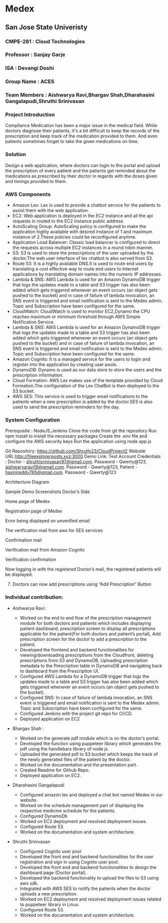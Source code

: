 # Medex
## San Jose State Univeristy
### CMPE-281 : Cloud Technologies
### Professor : Sanjay Garje
### ISA : Devangi Doshi
### Group Name : ACES
### Team Members : Aishwarya Ravi,Bhargav Shah,Dharahasini Gangalapudi,Shruthi Srinivasan


### Project Introduction

Compliance Medication has been a major issue in the medical field. While doctors diagnose their patients, it's a bit difficult to keep the records of the prescription and keep
track of the medication provided to them. And even patients sometimes forget to
take the given medications on time. 
 
### Solution

Design a web application, where doctors can login to the portal and upload the prescription
of every patient and the patients get reminded about the medications as
prescribed by their doctor in regards with the doses given and timings provided
to them.

 ### AWS Components 
  * Amazon Lex: Lex is used to provide a chatbot service for the patients to assist them with the web application.
  * EC2: Web application is deployed in the EC2 instance and all the api requests in routed to the EC2 instance public address
  * AutoScaling Group: AutoScaling policy is configured to make the application highly available with desired instance of 1 and maximum instance of 2.These policies could be reconfigured anytime.
  * Application Load Balancer: Classic load balancer is configured to direct the requests across multiple EC2 instances in a round robin manner.
  * S3: S3 is used to store the prescriptions of the user uploaded by the doctor.The web user interface  of lex chatbot  is also served from S3.
  * Route 53:  It is a highly available DNS.It is used to route end users by translating a cost effective way to route end users to Internet applications by translating domain names into the numeric IP addresses.
  * Lambda & SNS: AWS Lambda is used for an Amazon DynamoDB trigger that logs the updates made to a table and S3 trigger has also been added  which gets triggered whenever an event occurs (an object gets pushed to the bucket) and in case of failure of lambda invocation, an SNS event is triggered and email notification is sent to the Medex admin. Topic and Subscription have been configured for the same. 
  * CloudWatch: CloudWatch is used to monitor EC2,Dynamo the CPU reaches maximum or minimum threshold  through  AWS Simple Notification Service.
  * Lambda & SNS: AWS Lambda is used for an Amazon DynamoDB trigger that logs the updates made to a table and S3 trigger has also been added  which gets triggered whenever an event occurs (an object gets pushed to the bucket) and in case of failure of lambda invocation, an SNS event is triggered and email notification is sent to the Medex admin. Topic and Subscription have been configured for the same. 
  * Amazon Cognito: It is a managed service for the users to login and register into the application by creating user pools.
  * DynamoDB: Dynamo is used as our data store to store the users and the prescription information.
  * Cloud Formation: AWS Lex makes use of the template provided by Cloud Formation.The configuration of the  Lex ChatBot  is then deployed to the S3 bucket.
  * AWS SES: This service is used to trigger email notifications to the patients when a new prescription is added by the doctor.SES is also used to send the prescription reminders for the day.
  

 

### System Configuration
Prerequisite : NodeJS,Jenkins
Clone the code from git the repository
Run npm install to install the necessary packages
Create the .env file and configure the AWS security keys
Run the application using node app.js
 
Git Repository: https://github.com/Shruthi23/CloudProject2
Website URL:http://fileexplorerposts.xyz:3000
Demo Link:
Test Account Credentials :  Doctor -   shruthisrinivasan97@gmail.com. Password - Qwerty@123,
				       aishwaryaravi19@gmail.com.     Password - Qwerty@123,
                            Patient -  hasinireddy765@gmail.com.      Password - Qwerty@123

Architecture Diagram



Sample Demo Screenshots
Doctor’s Side

Home page of Medex


Registration page of Medex





Error being displayed on unverified email





The verification mail from aws for SES services




Confirmation mail





Verification mail from Amazon Cognito
	



Verification confirmation




Now logging in with the registered Doctor’s mail, the registered patients will be displayed.



7. Doctors can now add prescriptions using “Add Prescription” Button


























### Individual contribution:

*  Aishwarya Ravi:
   * Worked on the end to end flow of the prescription management module for both doctors and patients which includes displaying patient dashboard, prescription screen to display all prescriptions applicable for the patient(For both doctors and patient’s portal), Add prescription screen for the doctor to add a prescription to the patient.
   * Developed the frontend and backend functionalities for viewing/downloading prescriptions from the Cloudfront, deleting prescriptions from S3 and DynamoDB, Uploading prescription metadata to the Prescription table in DynamoDB and navigating back to dashboard from the Prescription UI.
   * Configured AWS Lambda for a DynamoDB trigger that logs the updates made to a table and S3 trigger has also been added  which gets triggered whenever an event occurs (an object gets pushed to the bucket). 
   * Configured SNS: In case of failure of lambda invocation, an SNS event is triggered and email notification is sent to the Medex admin. Topic and   Subscription have been configured for the same. 
   * Configured Jenkins with the project git repo for CI/CD.
   * Deployed application on EC2

* Bhargav Shah : 
  * Worked on the generate pdf module which is on the doctor’s portal.
  * Developed the function using puppeteer library which generates the pdf using the handlebars library of node js.
  * Uploaded the generated pdf to S3 bucket which keeps the track of the newly generated files of the patient by the doctor. 
  * Worked on the documentation and the presentation part.
  * Created Readme for Github Repo.
  * Deployed application on EC2.
  
* Dharahasini Gangalapudi
  * Configured amazon lex and deployed a chat bot named Medex in our website.
  * Worked on the schedule management part of displaying the respective medicine schedule for the patients.
  * Configured DynamoDb
  *  Worked on EC2 deployment and resolved deployment issues.
  * Configured Route 53.
  * Worked on the documentation and system architecture.



* Shruthi Srinivasan
   * Configured Cognito user pool 
   *  Developed the front end and backend functionalities for the user registration and sign in using Cognito user pool.
   * Developed the front end and backend functionalities  to design the dashboard page    (Doctor portal).
   * Developed the backend functionality to upload the files to S3 using aws sdk.
   * Integrated with AWS SES to notify the patients when the doctor uploads a new    prescription.
   * Worked on EC2 deployment and resolved deployment issues related to puppeteer library in Linux.
   * Configured Route 53.
   * Worked on the documentation and system architecture.



